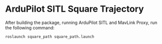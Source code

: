 # ArduPilot SITL Square Trajectory
After building the package, running ArduPilot SITL and MavLink Proxy, run the following command:
```bash
roslaunch square_path square_path.launch
```